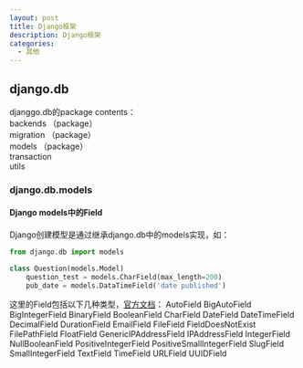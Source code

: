 ```yaml
---
layout: post 
title: Django框架
description: Django框架
categories: 
  - 其他
---
```

## django.db
djanggo.db的package contents：  
backends （package）  
migration （package）  
models （package）  
transaction  
utils

### django.db.models
#### Django models中的Field
Django创建模型是通过继承django.db中的models实现，如：
```python
from django.db import models

class Question(models.Model)
    question_test = models.CharField(max_length=200)
    pub_date = models.DataTimeField('date published')
```
这里的Field包括以下几种类型，[官方文档](https://docs.djangoproject.com/zh-hans/2.2/ref/models/fields/#model-field-types)：
AutoField
BigAutoField
BigIntegerField
BinaryField
BooleanField
CharField
DateField
DateTimeField
DecimalField
DurationField
EmailField
FileField
FieldDoesNotExist
FilePathField
FloatField
GenericIPAddressField
IPAddressField
IntegerField
NullBooleanField
PositiveIntegerField
PositiveSmallIntegerField
SlugField
SmallIntegerField
TextField
TimeField
URLField
UUIDField
